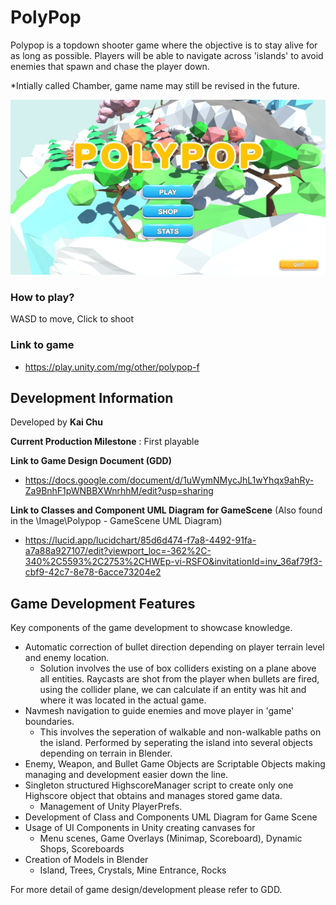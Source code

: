 # PolyPop
Polypop is a topdown shooter game where the objective is to stay alive for as long as possible. Players will be able to navigate across 'islands' to avoid enemies that spawn and chase the player down.

*Intially called Chamber, game name may still be revised in the future.

<a href="https://github.com/RedDogClifford/chamber/">
  <img src="/Images/PolyPopThumbnail.jpg" width="520" height="280">
</a>

### How to play?
WASD to move, Click to shoot

### Link to game

- https://play.unity.com/mg/other/polypop-f

## Development Information

Developed by **Kai Chu**

**Current Production Milestone** : First playable

**Link to Game Design Document (GDD)**
- https://docs.google.com/document/d/1uWymNMycJhL1wYhqx9ahRy-Za9BnhF1pWNBBXWnrhhM/edit?usp=sharing

**Link to Classes and Component UML Diagram for GameScene** (Also found in the \Image\Polypop - GameScene UML Diagram) 
- https://lucid.app/lucidchart/85d6d474-f7a8-4492-91fa-a7a88a927107/edit?viewport_loc=-362%2C-340%2C5593%2C2753%2CHWEp-vi-RSFO&invitationId=inv_36af79f3-cbf9-42c7-8e78-6acce73204e2


## Game Development Features
Key components of the game development to showcase knowledge.

- Automatic correction of bullet direction depending on player terrain level and enemy location.
  - Solution involves the use of box colliders existing on a plane above all entities. Raycasts are shot from the player when bullets are fired, using the collider plane,  we can calculate if an entity was hit and where it was located in the actual game.
- Navmesh navigation to guide enemies and move player in 'game' boundaries. 
  - This involves the seperation of walkable and non-walkable paths on the island. Performed by seperating the island into several objects depending on terrain in Blender.
- Enemy, Weapon, and Bullet Game Objects are Scriptable Objects making managing and development easier down the line. 
- Singleton structured HighscoreManager script to create only one Highscore object that obtains and manages stored game data.
  - Management of Unity PlayerPrefs.
- Development of Class and Components UML Diagram for Game Scene
- Usage of UI Components in Unity creating canvases for
  - Menu scenes, Game Overlays (Minimap, Scoreboard), Dynamic Shops, Scoreboards
- Creation of Models in Blender
  - Island, Trees, Crystals, Mine Entrance, Rocks
  
For more detail of game design/development please refer to GDD.